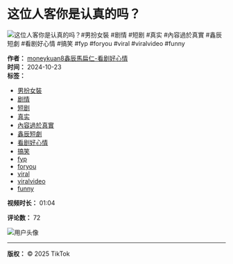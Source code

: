 # 这位人客你是认真的吗？

![这位人客你是认真的吗？#男扮女裝 #剧情 #短剧 #真实 #內容過於真實 #鑫辰短劇 #看剧好心情 #搞笑 #fyp #foryou #viral #viralvideo #funny](https://p16-sign-va.tiktokcdn.com/obj/tos-maliva-p-0068/87277c2748984b858efe926c9b280800_1729685308?lk3s=81f88b70&x-expires=1737648000&x-signature=ciWGNHQaZ0W5o5v8F2wqY3Ga5Ck%3D&shp=81f88b70&shcp=-)

**作者：** [moneykuan8鑫辰馬扁仁-看剧好心情](https://www.tiktok.com/@moneykuan8)  
**时间：** 2024-10-23  
**标签：** 
- [男扮女裝](https://www.tiktok.com/tag/男扮女裝)
- [剧情](https://www.tiktok.com/tag/剧情)
- [短剧](https://www.tiktok.com/tag/短剧)
- [真实](https://www.tiktok.com/tag/真实)
- [內容過於真實](https://www.tiktok.com/tag/內容過於真實)
- [鑫辰短劇](https://www.tiktok.com/tag/鑫辰短劇)
- [看剧好心情](https://www.tiktok.com/tag/看剧好心情)
- [搞笑](https://www.tiktok.com/tag/搞笑)
- [fyp](https://www.tiktok.com/tag/fyp)
- [foryou](https://www.tiktok.com/tag/foryou)
- [viral](https://www.tiktok.com/tag/viral)
- [viralvideo](https://www.tiktok.com/tag/viralvideo)
- [funny](https://www.tiktok.com/tag/funny)

**视频时长：** 01:04

**评论数：** 72

![用户头像](https://p16-sign-va.tiktokcdn.com/tos-maliva-avt-0068/955552f3d65db9c01cade47278c5884c~c5_100x100.jpeg?lk3s=a5d48078&nonce=59489&refresh_token=4839b00d61286767276cdb960c758cee&x-expires=1737648000&x-signature=KCjNxOIpj5FpfB%2FsHaEk4t8hxz8%3D&shp=a5d48078&shcp=81f88b70)

---

**版权：** © 2025 TikTok